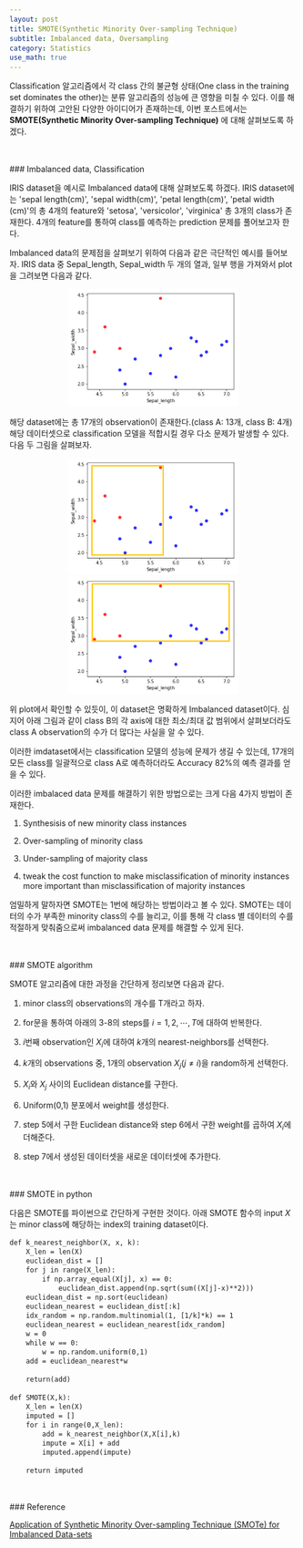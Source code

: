 ```yaml
---
layout: post
title: SMOTE(Synthetic Minority Over-sampling Technique)
subtitle: Imbalanced data, Oversampling
category: Statistics
use_math: true
---
```



Classification 알고리즘에서 각 class 간의 불균형 상태(One class in the training set dominates the other)는 분류 알고리즘의 성능에 큰 영향을 미칠 수 있다. 이를 해결하기 위하여 고안된 다양한 아이디어가 존재하는데, 이번 포스트에서는 __SMOTE(Synthetic Minority Over-sampling Technique)__ 에 대해 살펴보도록 하겠다.

<br>
<br>
### Imbalanced data, Classification

IRIS dataset을 예시로 Imbalanced data에 대해 살펴보도록 하겠다. IRIS dataset에는 'sepal length(cm)', 'sepal width(cm)', 'petal length(cm)', 'petal width (cm)'의 총 4개의 feature와 'setosa', 'versicolor', 'virginica' 총 3개의 class가 존재한다. 4개의 feature를 통하여 class를 예측하는 prediction 문제를 풀어보고자 한다.

Imbalanced data의 문제점을 살펴보기 위하여 다음과 같은 극단적인 예시를 들어보자. IRIS data 중 Sepal_length, Sepal_width 두 개의 열과, 일부 행을 가져와서 plot을 그려보면 다음과 같다.

<center><img src = '/post_img/191227/image1.png' width="300"/></center>

해당 dataset에는 총 17개의 observation이 존재한다.(class A: 13개, class B: 4개) 해당 데이터셋으로 classification 모델을 적합시킬 경우 다소 문제가 발생할 수 있다. 다음 두 그림을 살펴보자.

<center><img src = '/post_img/191227/image2.png' width="300"/>
<img src = '/post_img/191227/image3.png' width="300"/></center>

위 plot에서 확인할 수 있듯이, 이 dataset은 명확하게 Imbalanced dataset이다. 심지어 아래 그림과 같이 class B의 각 axis에 대한 최소/최대 값 범위에서 살펴보더라도 class A observation의 수가 더 많다는 사실을 알 수 있다.

이러한 imdataset에서는 classification 모델의 성능에 문제가 생길 수 있는데, 17개의 모든 class를 일괄적으로 class A로 예측하더라도 Accuracy 82%의 예측 결과를 얻을 수 있다.

이러한 imbalaced data 문제를 해결하기 위한 방법으로는 크게 다음 4가지 방법이 존재한다.

1. Synthesisis of new minority class instances

2. Over-sampling of minority class

3. Under-sampling of majority class

4. tweak the cost function to make misclassification of minority instances more important than misclassification of majority instances

엄밀하게 말하자면 SMOTE는 1번에 해당하는 방법이라고 볼 수 있다. SMOTE는 데이터의 수가 부족한 minority class의 수를 늘리고, 이를 통해 각 class 별 데이터의 수를 적절하게 맞춰줌으로써 imbalanced data 문제를 해결할 수 있게 된다.

<br>
<br>
### SMOTE algorithm

SMOTE 알고리즘에 대한 과정을 간단하게 정리보면 다음과 같다.

1. minor class의 observations의 개수를 T개라고 하자.

2. for문을 통하여 아래의 3-8의 steps를 $i=1,2,\cdots,T$에 대하여 반복한다.

3. $i$번째 observation인 $X_i$에 대하여 $k$개의 nearest-neighbors를 선택한다.

4. $k$개의 observations 중, 1개의 observation $X_j(j \neq i)$을 random하게 선택한다.

5. $X_i$와 $X_j$ 사이의 Euclidean distance를 구한다.

6. Uniform(0,1) 분포에서 weight를 생성한다.

7. step 5에서 구한 Euclidean distance와 step 6에서 구한 weight를 곱하여 $X_i$에 더해준다.

8. step 7에서 생성된 데이터셋을 새로운 데이터셋에 추가한다.

<br>
<br>
### SMOTE in python

다음은 SMOTE를 파이썬으로 간단하게 구현한 것이다. 아래 SMOTE 함수의 input $X$는 minor class에 해당하는 index의 training dataset이다.

```
def k_nearest_neighbor(X, x, k):
    X_len = len(X)
    euclidean_dist = []
    for j in range(X_len):
        if np.array_equal(X[j], x) == 0:
            euclidean_dist.append(np.sqrt(sum((X[j]-x)**2)))
    euclidean_dist = np.sort(euclidean)
    euclidean_nearest = euclidean_dist[:k]
    idx_random = np.random.multinomial(1, [1/k]*k) == 1
    euclidean_nearest = euclidean_nearest[idx_random]
    w = 0
    while w == 0:
        w = np.random.uniform(0,1)
    add = euclidean_nearest*w

    return(add)

def SMOTE(X,k):
    X_len = len(X)
    imputed = []
    for i in range(0,X_len):
        add = k_nearest_neighbor(X,X[i],k)
        impute = X[i] + add
        imputed.append(impute)

    return imputed
```

<br>
<br>
### Reference

[Application of Synthetic Minority Over-sampling Technique (SMOTe) for Imbalanced Data-sets](https://hackernoon.com/application-of-synthetic-minority-over-sampling-technique-smote-for-imbalanced-data-sets-509ab55cfdaf)
